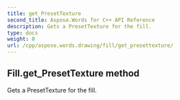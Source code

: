 ```yaml
---
title: get_PresetTexture
second_title: Aspose.Words for C++ API Reference
description: Gets a PresetTexture for the fill. 
type: docs
weight: 0
url: /cpp/aspose.words.drawing/fill/get_presettexture/
---
```

## Fill.get_PresetTexture method


Gets a PresetTexture for the fill. 

